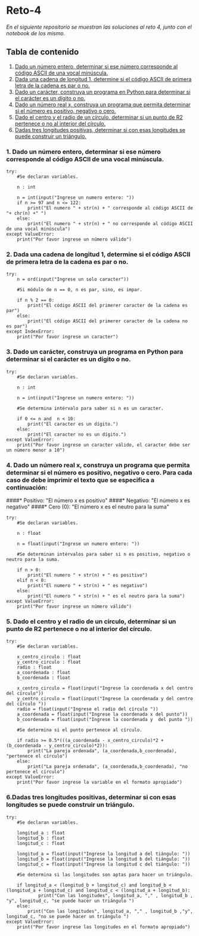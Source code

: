 # Reto-4
_En el siguiente repositorio se muestran las soluciones al reto 4, junto con el notebook de los mismo._

## Tabla de contenido
1. [Dado un número entero, determinar si ese número corresponde al código ASCII de una vocal minúscula.](#1-dado-un-número-entero-determinar-si-ese-número-corresponde-al-código-ascii-de-una-vocal-minúscula)
2. [Dada una cadena de longitud 1, determine si el código ASCII de primera letra de la cadena es par o no.](#2-dada-una-cadena-de-longitud-1-determine-si-el-código-ascii-de-primera-letra-de-la-cadena-es-par-o-no)
3. [Dado un carácter, construya un programa en Python para determinar si el carácter es un dígito o no.](#3-dado-un-carácter-construya-un-programa-en-python-para-determinar-si-el-carácter-es-un-dígito-o-no)
4. [Dado un número real x, construya un programa que permita determinar si el número es positivo, negativo o cero.](#4-dado-un-número-real-x-construya-un-programa-que-permita-determinar-si-el-número-es-positivo-negativo-o-cero)
5. [Dado el centro y el radio de un círculo, determinar si un punto de R2 pertenece o no al interior del círculo.](#5-dado-el-centro-y-el-radio-de-un-círculo-determinar-si-un-punto-de-r2-pertenece-o-no-al-interior-del-círculo)
6. [Dadas tres longitudes positivas, determinar si con esas longitudes se puede construir un triángulo.](#6-dadas-tres-longitudes-positivas-determinar-si-con-esas-longitudes-se-puede-construir-un-triángulo)

### 1. Dado un número entero, determinar si ese número corresponde al código ASCII de una vocal minúscula.

```
try:
    #Se declaran variables.

    n : int
    
    n = int(input("Ingrese un numero entero: "))
    if n >= 97 and n <= 122:
        print("El numero " + str(n) + " corresponde al código ASCII de "+ chr(n) +" ")
    else:
        print("El numero " + str(n) + " no corresponde al código ASCII de una vocal minúscula")
except ValueError:
    print("Por favor ingrese un número válido")
```
    

### 2. Dada una cadena de longitud 1, determine si el código ASCII de primera letra de la cadena es par o no.

```
try:
    n = ord(input("Ingrese un solo caracter"))

    #Si módulo de n == 0, n es par, sino, es impar.

    if n % 2 == 0:
        print("El código ASCII del primerer caracter de la cadena es par")
    else:
        print("El código ASCII del primerer caracter de la cadena no es par")
except IndexError:
    print("Por favor ingrese un caracter")
```

### 3. Dado un carácter, construya un programa en Python para determinar si el carácter es un dígito o no.

```
try:
    #Se declaran variables.
    
    n : int

    n = int(input("Ingrese un numero entero: "))

    #Se determina intérvalo para saber si n es un caracter.

    if 0 <= n and  n < 10:
        print("El caracter es un dígito.")
    else:
        print("El caracter no es un dígito.")
except ValueError:
    print("Por favor ingrese un caracter válido, el caracter debe ser un número menor a 10")
```

### 4. Dado un número real x, construya un programa que permita determinar si el número es positivo, negativo o cero. Para cada caso de debe imprimir el texto que se especifica a continuación:

####* Positivo: "El número x es positivo"
####* Negativo: "El número x es negativo"
####* Cero (0): "El número x es el neutro para la suma"

```
try:
    #Se declaran variables.

    n : float
    
    n = float(input("Ingrese un numero entero: "))

    #Se determinan intérvalos para saber si n es positivo, negativo o neutro para la suma.

    if n > 0:
        print("El numero " + str(n) + " es positivo")
    elif n < 0:
        print("El numero " + str(n) + " es negativo")
    else:
        print("El numero " + str(n) + " es el neutro para la suma")
except ValueError:
    print("Por favor ingrese un número válido")
```

### 5. Dado el centro y el radio de un círculo, determinar si un punto de R2 pertenece o no al interior del círculo.
```
try:
    #Se declaran variables.
    
    x_centro_circulo : float
    y_centro_circulo : float
    radio : float
    a_coordenada : float
    b_coordenada : float
    
    x_centro_circulo = float(input("Ingrese la coordenada x del centro del círculo"))
    y_centro_circulo = float(input("Ingrese la coordenada y del centro del círculo "))
    radio = float(input("Ingrese el radio del círculo "))
    a_coordenada = float(input("Ingrese la coordenada x del punto"))
    b_coordenada = float(input("Ingrese la coordenada y  del punto "))

    #Se determina si el punto pertenece al círculo.

    if radio >= 0.5*(((a_coordenada - x_centro_circulo)*2 + (b_coordenada - y_centro_circulo)*2)):
        print("La pareja ordenada", (a_coordenada,b_coordenada), "pertenece el círculo")
    else:
        print("La pareja ordenada", (a_coordenada,b_coordenada), "no pertenece el círculo")
except ValueError:
    print("Por favor ingrese la variable en el formato apropiado")
```

### 6.Dadas tres longitudes positivas, determinar si con esas longitudes se puede construir un triángulo.

```
try:
    #Se declaran variables.
    
    longitud_a : float
    longitud_b : float
    longitud_c : float

    longitud_a = float(input("Ingrese la longitud a del tiángulo: "))
    longitud_b = float(input("Ingrese la longitud b del tiángulo: "))
    longitud_c = float(input("Ingrese la longitud c del tiángulo: "))  

    #Se determina si las longitudes son aptas para hacer un triángulo.

    if longitud_a < (longitud_b + longitud_c) and longitud_b < (longitud_a + longitud_c) and longitud_c < (longitud_a + longitud_b): 
            print("Con las longitudes", longitud_a, "," , longitud_b , "y", longitud_c, "se puede hacer un triángulo ")
    else:
        print("Con las longitudes", longitud_a, "," , longitud_b ,"y", longitud_c, "no se puede hacer un triángulo ")
except ValueError:
    print("Por favor ingrese las longitudes en el formato apropiado")
```
